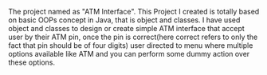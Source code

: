 The project named as "ATM Interface".
This Project I created is totally based on basic OOPs concept in Java, that is object and classes.
I have used object and classes to design or create simple ATM interface that accept user by their ATM pin,
once the pin is correct(here correct refers to only the fact that pin should be of four digits) user directed to 
menu where multiple options available like ATM and you can perform some dummy action over these options.